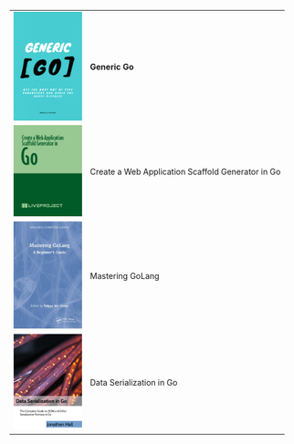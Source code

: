 <table>
  <tr>
    <td><img width=120px src="/covers/Generic_Go.png"></td>
    <td><p><strong>Generic Go</strong></p></td>
  </tr>
  <tr>
    <td><img width=120px src="/covers/Create a Web Application Scaffold Generator in Go.jpg"></td>
    <td><p>Create a Web Application Scaffold Generator in Go</p></td>
  </tr>
  <tr>
    <td><img width=120px src="/covers/Mastering GoLang.jpg"></td>
    <td><p>Mastering GoLang</p></td>
  </tr>
  <tr>
    <td><img width=120px src="/covers/Data Serialization in Go.png"></td>
    <td><p>Data Serialization in Go</p></td>
  </tr>
</table>
